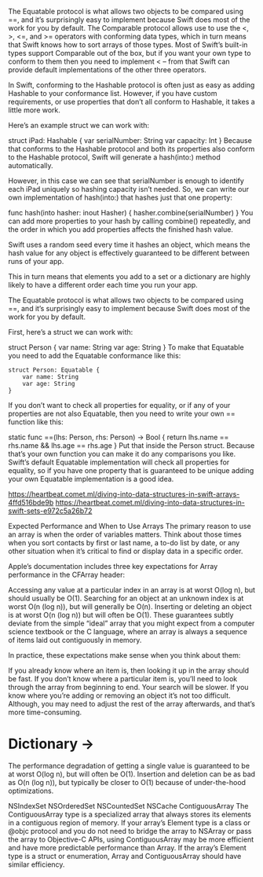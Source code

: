 The Equatable protocol is what allows two objects to be compared using ==, and it’s surprisingly easy to implement because Swift does most of the work for you by default.
The Comparable protocol allows use to use the <, >, <=, and >= operators with conforming data types, which in turn means that Swift knows how to sort arrays of those types. Most of Swift’s built-in types support Comparable out of the box, but if you want your own type to conform to them then you need to implement < – from that Swift can provide default implementations of the other three operators.


In Swift, conforming to the Hashable protocol is often just as easy as adding Hashable to your conformance list. However, if you have custom requirements, or use properties that don’t all conform to Hashable, it takes a little more work.

Here’s an example struct we can work with:

struct iPad: Hashable {
    var serialNumber: String
    var capacity: Int
}
Because that conforms to the Hashable protocol and both its properties also conform to the Hashable protocol, Swift will generate a hash(into:) method automatically.

However, in this case we can see that serialNumber is enough to identify each iPad uniquely so hashing capacity isn’t needed. So, we can write our own implementation of hash(into:) that hashes just that one property:

func hash(into hasher: inout Hasher) {
    hasher.combine(serialNumber)
}
You can add more properties to your hash by calling combine() repeatedly, and the order in which you add properties affects the finished hash value.

Swift uses a random seed every time it hashes an object, which means the hash value for any object is effectively guaranteed to be different between runs of your app.

This in turn means that elements you add to a set or a dictionary are highly likely to have a different order each time you run your app.


The Equatable protocol is what allows two objects to be compared using ==, and it’s surprisingly easy to implement because Swift does most of the work for you by default.

First, here’s a struct we can work with:

struct Person {
    var name: String
    var age: String
}
To make that Equatable you need to add the Equatable conformance like this:
```
struct Person: Equatable {
    var name: String
    var age: String
}
```
If you don’t want to check all properties for equality, or if any of your properties are not also Equatable, then you need to write your own == function like this:

static func ==(lhs: Person, rhs: Person) -> Bool {
    return lhs.name == rhs.name && lhs.age == rhs.age
}
Put that inside the Person struct. Because that’s your own function you can make it do any comparisons you like. Swift’s default Equatable implementation will check all properties for equality, so if you have one property that is guaranteed to be unique adding your own Equatable implementation is a good idea.



https://heartbeat.comet.ml/diving-into-data-structures-in-swift-arrays-4ffd516bde9b
https://heartbeat.comet.ml/diving-into-data-structures-in-swift-sets-e972c5a26b72



Expected Performance and When to Use Arrays
The primary reason to use an array is when the order of variables matters. Think about those times when you sort contacts by first or last name, a to-do list by date, or any other situation when it’s critical to find or display data in a specific order.

Apple’s documentation includes three key expectations for Array performance in the CFArray header:

Accessing any value at a particular index in an array is at worst O(log n), but should usually be O(1).
Searching for an object at an unknown index is at worst O(n (log n)), but will generally be O(n).
Inserting or deleting an object is at worst O(n (log n)) but will often be O(1).
These guarantees subtly deviate from the simple “ideal” array that you might expect from a computer science textbook or the C language, where an array is always a sequence of items laid out contiguously in memory.

In practice, these expectations make sense when you think about them:

If you already know where an item is, then looking it up in the array should be fast.
If you don’t know where a particular item is, you’ll need to look through the array from beginning to end. Your search will be slower.
If you know where you’re adding or removing an object it’s not too difficult. Although, you may need to adjust the rest of the array afterwards, and that’s more time-consuming.



# Dictionary ->

The performance degradation of getting a single value is guaranteed to be at worst O(log n), but will often be O(1).
Insertion and deletion can be as bad as O(n (log n)), but typically be closer to O(1) because of under-the-hood optimizations.




NSIndexSet
NSOrderedSet
NSCountedSet
NSCache
ContiguousArray
The ContiguousArray type is a specialized array that always stores its elements in a contiguous region of memory. If your array’s Element type is a class or @objc protocol and you do not need to bridge the array to NSArray or pass the array to Objective-C APIs, using ContiguousArray may be more efficient and have more predictable performance than Array. If the array’s Element type is a struct or enumeration, Array and ContiguousArray should have similar efficiency.